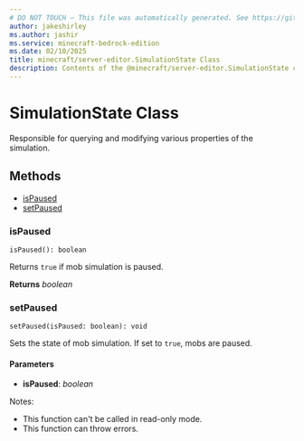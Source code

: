 ```yaml
---
# DO NOT TOUCH — This file was automatically generated. See https://github.com/mojang/minecraftapidocsgenerator to modify descriptions, examples, etc.
author: jakeshirley
ms.author: jashir
ms.service: minecraft-bedrock-edition
ms.date: 02/10/2025
title: minecraft/server-editor.SimulationState Class
description: Contents of the @minecraft/server-editor.SimulationState class.
---
```

# SimulationState Class

Responsible for querying and modifying various properties of the simulation.

## Methods
- [isPaused](#ispaused)
- [setPaused](#setpaused)

### **isPaused**
`
isPaused(): boolean
`

Returns `true` if mob simulation is paused.

**Returns** *boolean*

### **setPaused**
`
setPaused(isPaused: boolean): void
`

Sets the state of mob simulation.  If set to `true`, mobs are paused.

#### **Parameters**
- **isPaused**: *boolean*
  
Notes:
- This function can't be called in read-only mode.
- This function can throw errors.
